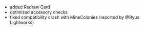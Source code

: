 - added Redraw Card
- optimized accessory checks
- fixed compatibility crash with MineColonies (reported by @Ryus Lightworks)